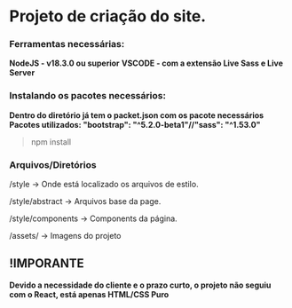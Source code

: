 # Projeto de criação do site.

### Ferramentas necessárias:

**NodeJS - v18.3.0 ou superior**
**VSCODE - com a extensão Live Sass e Live Server**

### Instalando os pacotes necessários:

**Dentro do diretório já tem o packet.json com os pacote necessários**
**Pacotes utilizados: "bootstrap": "^5.2.0-beta1"//"sass": "^1.53.0"**
> npm install

### Arquivos/Diretórios

/style      ->    Onde está localizado os arquivos de estilo.

/style/abstract   ->    Arquivos base da page.

/style/components ->    Components da página.

/assets/    ->    Imagens do projeto

## !IMPORANTE
**Devido a necessidade do cliente e o prazo curto, o projeto não seguiu com o React, está apenas HTML/CSS Puro**